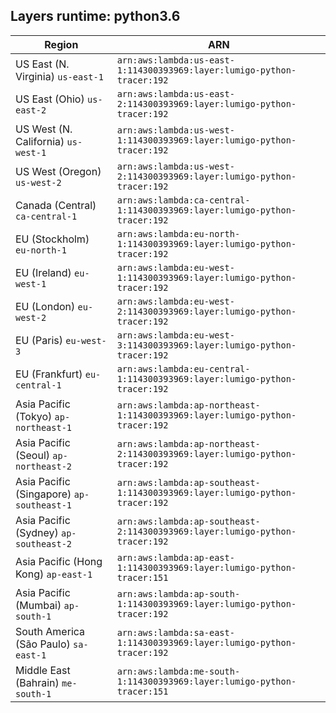 Layers runtime: python3.6
----
| Region | ARN |
| --- | --- |
|US East (N. Virginia)  `us-east-1`|`arn:aws:lambda:us-east-1:114300393969:layer:lumigo-python-tracer:192`|
|US East (Ohio)  `us-east-2`|`arn:aws:lambda:us-east-2:114300393969:layer:lumigo-python-tracer:192`|
|US West (N. California)  `us-west-1`|`arn:aws:lambda:us-west-1:114300393969:layer:lumigo-python-tracer:192`|
|US West (Oregon)  `us-west-2`|`arn:aws:lambda:us-west-2:114300393969:layer:lumigo-python-tracer:192`|
|Canada (Central)  `ca-central-1`|`arn:aws:lambda:ca-central-1:114300393969:layer:lumigo-python-tracer:192`|
|EU (Stockholm)  `eu-north-1`|`arn:aws:lambda:eu-north-1:114300393969:layer:lumigo-python-tracer:192`|
|EU (Ireland)  `eu-west-1`|`arn:aws:lambda:eu-west-1:114300393969:layer:lumigo-python-tracer:192`|
|EU (London)  `eu-west-2`|`arn:aws:lambda:eu-west-2:114300393969:layer:lumigo-python-tracer:192`|
|EU (Paris)  `eu-west-3`|`arn:aws:lambda:eu-west-3:114300393969:layer:lumigo-python-tracer:192`|
|EU (Frankfurt)  `eu-central-1`|`arn:aws:lambda:eu-central-1:114300393969:layer:lumigo-python-tracer:192`|
|Asia Pacific (Tokyo)  `ap-northeast-1`|`arn:aws:lambda:ap-northeast-1:114300393969:layer:lumigo-python-tracer:192`|
|Asia Pacific (Seoul)  `ap-northeast-2`|`arn:aws:lambda:ap-northeast-2:114300393969:layer:lumigo-python-tracer:192`|
|Asia Pacific (Singapore)  `ap-southeast-1`|`arn:aws:lambda:ap-southeast-1:114300393969:layer:lumigo-python-tracer:192`|
|Asia Pacific (Sydney)  `ap-southeast-2`|`arn:aws:lambda:ap-southeast-2:114300393969:layer:lumigo-python-tracer:192`|
|Asia Pacific (Hong Kong)  `ap-east-1`|`arn:aws:lambda:ap-east-1:114300393969:layer:lumigo-python-tracer:151`|
|Asia Pacific (Mumbai)  `ap-south-1`|`arn:aws:lambda:ap-south-1:114300393969:layer:lumigo-python-tracer:192`|
|South America (São Paulo)  `sa-east-1`|`arn:aws:lambda:sa-east-1:114300393969:layer:lumigo-python-tracer:192`|
|Middle East (Bahrain)  `me-south-1`|`arn:aws:lambda:me-south-1:114300393969:layer:lumigo-python-tracer:151`|
